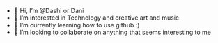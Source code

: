 - 👋 Hi, I’m @Dashi or Dani
- 👀 I’m interested in Technology and creative art and music
- 🌱 I’m currently learning how to use github :)
- 💞️ I’m looking to collaborate on anything that seems interesting to me
